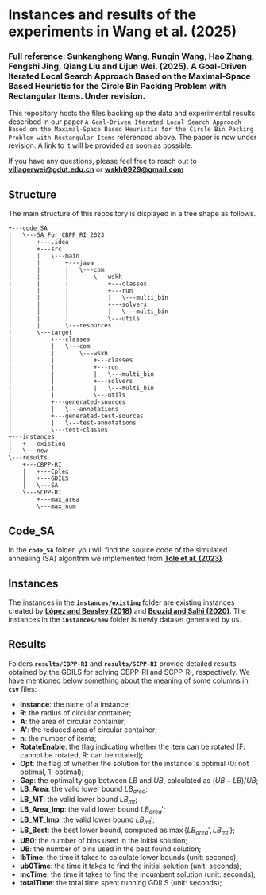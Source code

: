 # Instances and results of the experiments in Wang et al. (2025)
### Full reference: Sunkanghong Wang, Runqin Wang, Hao Zhang, Fengshi Jing, Qiang Liu and Lijun Wei. (2025). A Goal-Driven Iterated Local Search Approach Based on the Maximal-Space Based Heuristic for the Circle Bin Packing Problem with Rectangular Items. Under revision.

This repository hosts the files backing up the data and experimental results described in our paper ``A Goal-Driven Iterated Local Search Approach Based on the Maximal-Space Based Heuristic for the Circle Bin Packing Problem with Rectangular Items`` referenced above. The paper is now under revision. A link to it will be provided as soon as possible.

If you have any questions, please feel free to reach out to **[villagerwei@gdut.edu.cn](mailto:villagerwei@gdut.edu.cn)** or **[wskh0929@gmail.com](mailto:wskh0929@gmail.com)**

## Structure

The main structure of this repository is displayed in a tree shape as follows.

```shell
+---code_SA
|   \---SA_For_CBPP_RI_2023
|       +---.idea
|       +---src
|       |   \---main
|       |       +---java
|       |       |   \---com
|       |       |       \---wskh
|       |       |           +---classes
|       |       |           +---run
|       |       |           |   \---multi_bin
|       |       |           +---solvers
|       |       |           |   \---multi_bin
|       |       |           \---utils
|       |       \---resources
|       \---target
|           +---classes
|           |   \---com
|           |       \---wskh
|           |           +---classes
|           |           +---run
|           |           |   \---multi_bin
|           |           +---solvers
|           |           |   \---multi_bin
|           |           \---utils
|           +---generated-sources
|           |   \---annotations
|           +---generated-test-sources
|           |   \---test-annotations
|           \---test-classes
+---instances
|   +---existing
|   \---new
\---results
    +---CBPP-RI
    |   +---Cplex
    |   +---GDILS
    |   \---SA
    \---SCPP-RI
        +---max_area
        \---max_num
```

## Code_SA

In the **`code_SA`** folder, you will find the source code of the simulated annealing (SA) algorithm we implemented from **[Tole et al. (2023)](https://doi.org/10.1016/j.cie.2023.109004)**.

## Instances

The instances in the **``instances/existing``** folder are existing instances created by **[López and Beasley (2018)](https://www.sciencedirect.com/science/article/abs/pii/S0305054818300509)** and **[Bouzid and
Salhi (2020)](https://www.sciencedirect.com/science/article/abs/pii/S0377221720302149)**. The instances in the **``instances/new``** folder is newly dataset generated by us.

## Results

Folders **``results/CBPP-RI``** and **``results/SCPP-RI``** provide detailed results obtained by the GDILS for solving CBPP-RI and SCPP-RI, respectively. We have mentioned below something about the meaning of some columns in **``csv``** files:

- **Instance**: the name of a instance;
- **R**: the radius of circular container;
- **A**: the area of circular container;
- **A'**: the reduced area of circular container;
- **n**: the number of items;
- **RotateEnable**: the flag indicating whether the item can be rotated (F: cannot be rotated, R: can be rotated);
- **Opt**: the flag of whether the solution for the instance is optimal (0: not optimal, 1: optimal);
- **Gap**: the optimality gap between $LB$ and $UB$, calculated as $(UB-LB)/UB$;
- **LB_Area**: the valid lower bound $LB_{area}$;
- **LB_MT**: the valid lower bound $LB_{mt}$;
- **LB_Area_Imp**: the valid lower bound $LB_{area}'$;
- **LB_MT_Imp**: the valid lower bound $LB_{mt}'$;
- **LB_Best**: the best lower bound, computed as $\max \{LB_{area}',LB_{mt}'\}$;
- **UB0**: the number of bins used in the initial solution;
- **UB**: the number of bins used in the best found solution;
- **lbTime**: the time it takes to calculate lower bounds (unit: seconds);
- **ub0Time**: the time it takes to find the initial solution (unit: seconds);
- **incTime**: the time it takes to find the incumbent solution (unit: seconds);
- **totalTime**: the total time spent running GDILS (unit: seconds);
